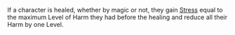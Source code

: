  If a character is healed, whether by magic or not, they gain [Stress](stress.md) equal to the maximum Level of Harm they had before the healing and reduce all their Harm by one Level.